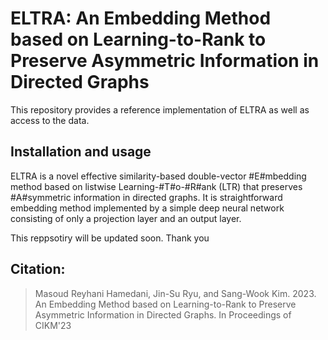 # ELTRA: An Embedding Method based on Learning-to-Rank to Preserve Asymmetric Information in Directed Graphs

This repository provides a reference implementation of ELTRA as well as access to the data.

## Installation and usage
ELTRA is a novel effective similarity-based double-vector #E#mbedding method based on listwise Learning-#T#o-#R#ank (LTR) that preserves #A#symmetric information in directed graphs. It is straightforward embedding method implemented by a simple deep neural network consisting of only a projection layer and an output layer.

This reppsotiry will be updated soon. 
Thank you


## Citation:
> Masoud Reyhani Hamedani, Jin-Su Ryu, and Sang-Wook Kim. 2023. An Embedding Method based on Learning-to-Rank to Preserve Asymmetric Information in Directed Graphs. In Proceedings of CIKM'23

